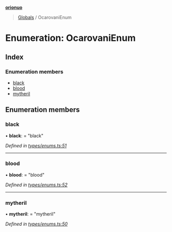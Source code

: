 **[orionuo](../README.md)**

> [Globals](../globals.md) / OcarovaniEnum

# Enumeration: OcarovaniEnum

## Index

### Enumeration members

* [black](ocarovanienum.md#black)
* [blood](ocarovanienum.md#blood)
* [mytheril](ocarovanienum.md#mytheril)

## Enumeration members

### black

•  **black**:  = "black"

*Defined in [types/enums.ts:51](https://github.com/msviha/orionuo/blob/6aeb0e0/src/types/enums.ts#L51)*

___

### blood

•  **blood**:  = "blood"

*Defined in [types/enums.ts:52](https://github.com/msviha/orionuo/blob/6aeb0e0/src/types/enums.ts#L52)*

___

### mytheril

•  **mytheril**:  = "mytheril"

*Defined in [types/enums.ts:50](https://github.com/msviha/orionuo/blob/6aeb0e0/src/types/enums.ts#L50)*
